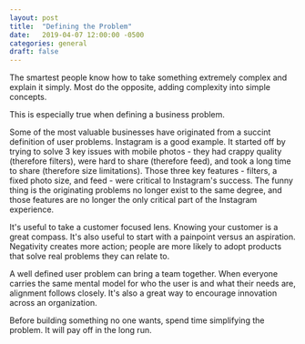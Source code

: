 ```yaml
---
layout: post
title:  "Defining the Problem"
date:   2019-04-07 12:00:00 -0500
categories: general
draft: false
---
```


The smartest people know how to take something extremely complex and explain it simply. Most do the opposite, adding complexity into simple concepts.

This is especially true when defining a business problem.

Some of the most valuable businesses have originated from a succint definition of user problems. Instagram is a good example. It started off by trying to solve 3 key issues with mobile photos - they had crappy quality (therefore filters), were hard to share (therefore feed), and took a long time to share (therefore size limitations). Those three key features - filters, a fixed photo size, and feed - were critical to Instagram's success. The funny thing is the originating problems no longer exist to the same degree, and those features are no longer the only critical part of the Instagram experience.

It's useful to take a customer focused lens. Knowing your customer is a great compass. It's also useful to start with a painpoint versus an aspiration. Negativity creates more action; people are more likely to adopt products that solve real problems they can relate to.

A well defined user problem can bring a team together. When everyone carries the same mental model for who the user is and what their needs are, alignment follows closely. It's also a great way to encourage innovation across an organization.

Before building something no one wants, spend time simplifying the problem. It will pay off in the long run.